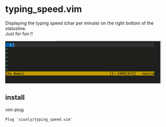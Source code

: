 # typing_speed.vim

Displaying the typing speed (char per minute) on the right bottom of the statusline.\
Just for fun !!

<img src="/image/animate.gif" width="500" height="auto"/>

## install
vim-plug
```
Plug 'siuoly/typing_speed.vim'
```


